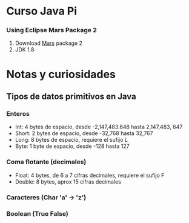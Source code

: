 # Curso Java Pi
### Using Eclipse Mars Package 2
1. Download [Mars](https://www.eclipse.org/downloads/packages/release/mars/2) package 2
2. JDK 1.8



# Notas y curiosidades
## Tipos de datos primitivos en Java
### Enteros
* Int: 4 bytes de espacio, desde -2,147,483.648 hasta 2,147,483, 647
* Short: 2 bytes de espacio, desde -32,768 hasta 32,767
* Long: 8 bytes de espacio, requiere el sufijo L
* Byte: 1 byte de espacio, desde -128 hasta 127
### Coma flotante (decimales)
* Float: 4 bytes, de 6 a 7 cifras decimales, requiere el sufijo F
* Double: 8 bytes, aprox 15 cifras decimales
### Caracteres (Char 'a' -> 'z')
### Boolean (True False)